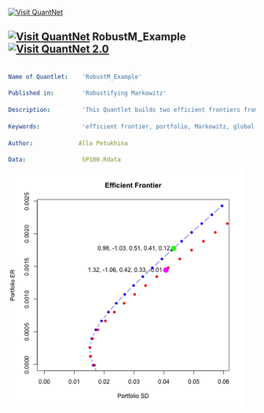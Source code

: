 [<img src="https://github.com/QuantLet/Styleguide-and-FAQ/blob/master/pictures/banner.png" width="888" alt="Visit QuantNet">](http://quantlet.de/)

## [<img src="https://github.com/QuantLet/Styleguide-and-FAQ/blob/master/pictures/qloqo.png" alt="Visit QuantNet">](http://quantlet.de/) **RobustM_Example** [<img src="https://github.com/QuantLet/Styleguide-and-FAQ/blob/master/pictures/QN2.png" width="60" alt="Visit QuantNet 2.0">](http://quantlet.de/)

```yaml

Name of Quantlet:    'RobustM_Example'

Published in:        'Robustifying Markowitz'

Description:         'This Quantlet builds two efficient frontiers from 5 stocks to demonstrate sensitivity of weights to change of the mean estimator'

Keywords:            'efficient frontier, portfolio, Markowitz, global minimum variance, mean-variance'

Author:             Alla Petukhina

Data:                SP100.Rdata

```

![Picture1](Efficient_frontiers.png)